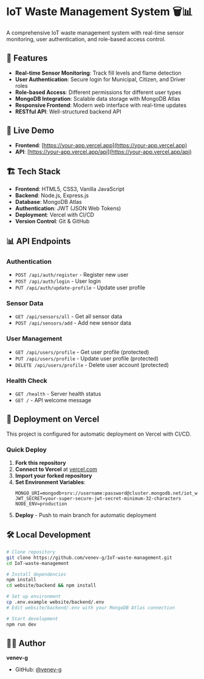 # IoT Waste Management System 🗑️📊

A comprehensive IoT waste management system with real-time sensor monitoring, user authentication, and role-based access control.

## 🌟 Features

- **Real-time Sensor Monitoring**: Track fill levels and flame detection
- **User Authentication**: Secure login for Municipal, Citizen, and Driver roles
- **Role-based Access**: Different permissions for different user types
- **MongoDB Integration**: Scalable data storage with MongoDB Atlas
- **Responsive Frontend**: Modern web interface with real-time updates
- **RESTful API**: Well-structured backend API

## 🚀 Live Demo

- **Frontend**: [https://your-app.vercel.app](https://your-app.vercel.app)
- **API**: [https://your-app.vercel.app/api](https://your-app.vercel.app/api)

## 🏗️ Tech Stack

- **Frontend**: HTML5, CSS3, Vanilla JavaScript
- **Backend**: Node.js, Express.js
- **Database**: MongoDB Atlas
- **Authentication**: JWT (JSON Web Tokens)
- **Deployment**: Vercel with CI/CD
- **Version Control**: Git & GitHub

## 📊 API Endpoints

### Authentication
- `POST /api/auth/register` - Register new user
- `POST /api/auth/login` - User login
- `PUT /api/auth/update-profile` - Update user profile

### Sensor Data
- `GET /api/sensors/all` - Get all sensor data
- `POST /api/sensors/add` - Add new sensor data

### User Management
- `GET /api/users/profile` - Get user profile (protected)
- `PUT /api/users/profile` - Update user profile (protected)
- `DELETE /api/users/profile` - Delete user account (protected)

### Health Check
- `GET /health` - Server health status
- `GET /` - API welcome message

## 🚀 Deployment on Vercel

This project is configured for automatic deployment on Vercel with CI/CD.

### Quick Deploy

1. **Fork this repository**
2. **Connect to Vercel** at [vercel.com](https://vercel.com)
3. **Import your forked repository**
4. **Set Environment Variables**:
   ```
   MONGO_URI=mongodb+srv://username:password@cluster.mongodb.net/iot_waste_management
   JWT_SECRET=your-super-secure-jwt-secret-minimum-32-characters
   NODE_ENV=production
   ```
5. **Deploy** - Push to main branch for automatic deployment

## 🛠️ Local Development

```bash
# Clone repository
git clone https://github.com/venev-g/IoT-waste-management.git
cd IoT-waste-management

# Install dependencies
npm install
cd website/backend && npm install

# Set up environment
cp .env.example website/backend/.env
# Edit website/backend/.env with your MongoDB Atlas connection

# Start development
npm run dev
```

## 👨‍💻 Author

**venev-g**
- GitHub: [@venev-g](https://github.com/venev-g)
